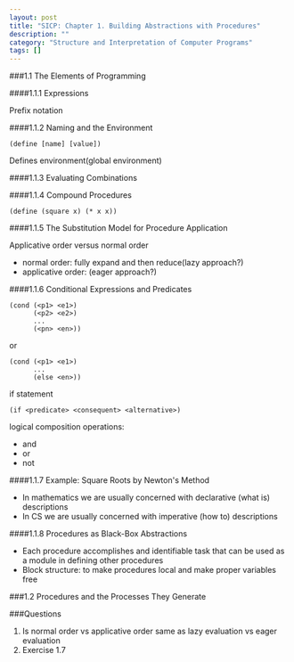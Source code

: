 ```yaml
---
layout: post
title: "SICP: Chapter 1. Building Abstractions with Procedures"
description: ""
category: "Structure and Interpretation of Computer Programs"
tags: []
---
```


###1.1 The Elements of Programming

####1.1.1 Expressions

Prefix notation

####1.1.2 Naming and the Environment

    (define [name] [value])

Defines environment(global environment)

####1.1.3 Evaluating Combinations

####1.1.4 Compound Procedures

    (define (square x) (* x x))

####1.1.5 The Substitution Model for Procedure Application

Applicative order versus normal order

- normal order: fully expand and then reduce(lazy approach?)
- applicative order: (eager approach?)

####1.1.6 Conditional Expressions and Predicates

    (cond (<p1> <e1>)
          (<p2> <e2>)
          ...
          (<pn> <en>))

or

    (cond (<p1> <e1>)
          ...
          (else <en>))

if statement

    (if <predicate> <consequent> <alternative>)

logical composition operations:

- and
- or
- not

####1.1.7 Example: Square Roots by Newton's Method

- In mathematics we are usually concerned with declarative (what is) descriptions
- In CS we are usually concerned with imperative (how to) descriptions

####1.1.8 Procedures as Black-Box Abstractions

- Each procedure accomplishes and identifiable task that can be used as a module in defining other procedures
- Block structure: to make procedures local and make proper variables free

###1.2 Procedures and the Processes They Generate

###Questions

1. Is normal order vs applicative order same as lazy evaluation vs eager evaluation
2. Exercise 1.7
